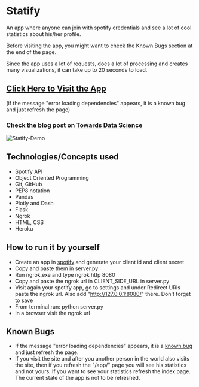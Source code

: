 # Statify
An app where anyone can join with spotify credentials and see a lot of cool statistics about his/her profile.

Before visiting the app, you might want to check the Known Bugs section at the end of the page.

Since the app uses a lot of requests, does a lot of processing and creates many visualizations, it can take up to 20 seconds to load.

## <a href="https://statify-deffro.herokuapp.com/" target="_blank">Click Here to Visit the App</a>
(if the message "error loading dependencies" appears, it is a known bug and just refresh the page)

### Check the blog post on [Towards Data Science](https://towardsdatascience.com/creating-statify-an-app-for-your-spotify-statistics-and-what-i-learned-from-it-289b680d0b29)

![Statify-Demo](demo.gif)

## Technologies/Concepts used
- Spotify API
- Object Oriented Programming
- Git, GitHub
- PEP8 notation
- Pandas
- Plotly and Dash
- Flask
- Ngrok
- HTML, CSS
- Heroku

## How to run it by yourself
- Create an app in [spotify](https://developer.spotify.com/dashboard/applications) and generate your client id and client secret
- Copy and paste them in server.py
- Run ngrok.exe and type ngrok http 8080
- Copy and paste the ngrok url in CLIENT_SIDE_URL in server.py
- Visit again your spotify app, go to settings and under Redirect URIs paste the ngrok url. Also add "http://127.0.0.1:8080/" there. Don't forget to save
- From terminal run: python server.py
- In a browser visit the ngrok url

## Known Bugs
- If the message "error loading dependencies" appears, it is a [known bug](https://github.com/plotly/dash/issues/125) and just refresh the page.
- If you visit the site and after you another person in the world also visits the site, then if you refresh the "/app/" page you will see his statistics and not yours. If you want to see your statistics refresh the index page. The current state of the app is not to be refreshed. 
